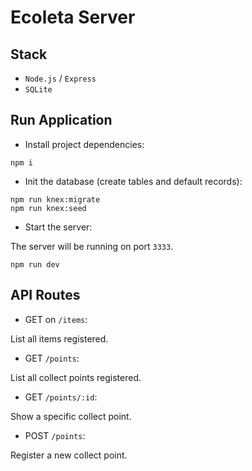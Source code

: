 # Ecoleta Server

## Stack

- `Node.js` / `Express`
- `SQLite`

## Run Application

- Install project dependencies:

```
npm i
```

- Init the database (create tables and default records):

```
npm run knex:migrate
npm run knex:seed
```

- Start the server:

The server will be running on port `3333`.

```
npm run dev
```

## API Routes

- GET on `/items`:

List all items registered.

- GET `/points`:

List all collect points registered.

- GET `/points/:id`:

Show a specific collect point.

- POST `/points`:

Register a new collect point.
